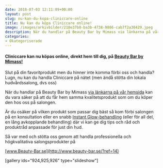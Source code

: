 ```yaml
---
date: 2018-07-03 12:11:09+00:00
layout: post
slug: nu-kan-du-kopa-cliniccare-online
title: Nu kan du köpa Cliniccare online!
image: /images/arkivbilder/218e37b8-ba3b-4738-9866-cab7f2a30429.jpeg
description: När du handlar på Beauty Bar by Mimass via länkarna på vår hemsida kan du vara säker på att du får hem samma kvalitetsprodukt som om du köper den hos oss på salongen.
categories:
- Okategoriserade
---
```

#### Cliniccare kan nu köpas online, direkt hem till dig, på [Beauty Bar by Mimass!](http://www.beauty-bar.se/ansikte/?ref=14)


Slut på din favoritprodukt men du hinner inte komma förbi oss och handla? Lugn, nu kan du handla Cliniccare på nätet (men ändå stötta din lokala hudvårdssalong, dvs oss)

När du handlar på Beauty Bar by Mimass [via länkarna på vår hemsida](http://pipershudvard.com/produkter/) kan du vara säker på att du får hem samma kvalitetsprodukt som om du köper den hos oss på salongen.

Är du osäker på vilken produkt som passar dig bäst så kom förbi salongen på en konsultation eller en snabb [Instant Glow-behandling](https://pipershudvard.com/ansiktsbehandlingar-cliniccare/) (eller för all del, en lång avkopplande behandling) där vi kan ge dig tips och råd och produktråd anpassade för just din hud.

Så var med och stötta oss genom att handla professionella och högkvalitativa salongsprodukter på


[www.Beauty-Bar.se](http://www.beauty-bar.se/?ref=14)






[gallery ids="924,925,926" type="slideshow"]


